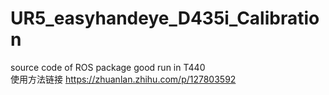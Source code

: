 # UR5_easyhandeye_D435i_Calibration
source code of ROS package good run in T440  
使用方法链接 https://zhuanlan.zhihu.com/p/127803592

